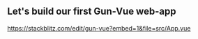 ## Let's build our first Gun-Vue web-app


https://stackblitz.com/edit/gun-vue?embed=1&file=src/App.vue